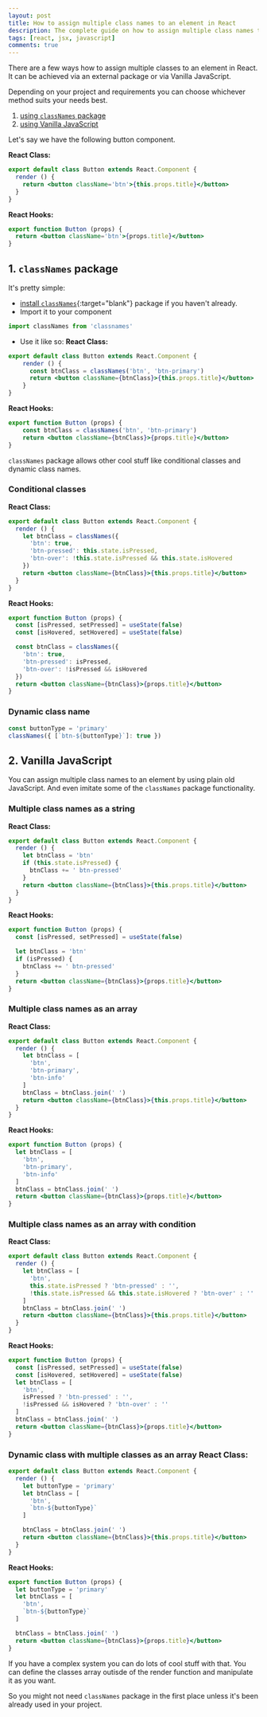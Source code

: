 ```yaml
---
layout: post
title: How to assign multiple class names to an element in React
description: The complete guide on how to assign multiple class names to an element in React with examples and explanation
tags: [react, jsx, javascript]
comments: true
---
```


There are a few ways how to assign multiple classes to an element in React. It can be achieved via an external package or via Vanilla JavaScript.

Depending on your project and requirements you can choose whichever method suits your needs best.

1. [using `classNames` package](#1-classnames-package)
2. [using Vanilla JavaScript](#2-vanilla-javascript)

Let's say we have the following button component.

**React Class:**
```jsx
export default class Button extends React.Component {
  render () {
    return <button className='btn'>{this.props.title}</button>
  }
}
```

**React Hooks:**
```jsx
export function Button (props) {
  return <button className='btn'>{props.title}</button>
}
```

## 1. `classNames` package

It's pretty simple:
* [install `classNames`](https://github.com/JedWatson/classnames#classnames){:target="blank"} package if you haven't already.
* Import it to your component
```javascript
import classNames from 'classnames'
```
* Use it like so:
**React Class:**
```jsx
export default class Button extends React.Component {
    render () {
      const btnClass = classNames('btn', 'btn-primary')
      return <button className={btnClass}>{this.props.title}</button>
    }
}
```
**React Hooks:**
```jsx
export function Button (props) {
    const btnClass = classNames('btn', 'btn-primary')
    return <button className={btnClass}>{props.title}</button>
}
```

`classNames` package allows other cool stuff like conditional classes and dynamic class names.

### Conditional classes

**React Class:**
```jsx
export default class Button extends React.Component {
  render () {
    let btnClass = classNames({
      'btn': true,
      'btn-pressed': this.state.isPressed,
      'btn-over': !this.state.isPressed && this.state.isHovered
    })
    return <button className={btnClass}>{this.props.title}</button>
  }
}
```
**React Hooks:**
```jsx
export function Button (props) {
  const [isPressed, setPressed] = useState(false)
  const [isHovered, setHovered] = useState(false)

  const btnClass = classNames({
    'btn': true,
    'btn-pressed': isPressed,
    'btn-over': !isPressed && isHovered
  })
  return <button className={btnClass}>{props.title}</button>
}
```
### Dynamic class name

```jsx
const buttonType = 'primary'
classNames({ [`btn-${buttonType}`]: true })
```

## 2. Vanilla JavaScript

You can assign multiple class names to an element by using plain old JavaScript. And even imitate some of the `classNames` package functionality.

### Multiple class names as a string

**React Class:**
```jsx
export default class Button extends React.Component {
  render () {
    let btnClass = 'btn'
    if (this.state.isPressed) {
      btnClass += ' btn-pressed'
    }
    return <button className={btnClass}>{this.props.title}</button>
  }
}
```
**React Hooks:**
```jsx
export function Button (props) {
  const [isPressed, setPressed] = useState(false)

  let btnClass = 'btn'
  if (isPressed) {
    btnClass += ' btn-pressed'
  }
  return <button className={btnClass}>{props.title}</button>
}
```

### Multiple class names as an array

**React Class:**
```jsx
export default class Button extends React.Component {
  render () {
    let btnClass = [
      'btn',
      'btn-primary',
      'btn-info'
    ]
    btnClass = btnClass.join(' ')
    return <button className={btnClass}>{this.props.title}</button>
  }
}
```
**React Hooks:**
```jsx
export function Button (props) {
  let btnClass = [
    'btn',
    'btn-primary',
    'btn-info'
  ]
  btnClass = btnClass.join(' ')
  return <button className={btnClass}>{props.title}</button>
}
```
### Multiple class names as an array with condition

**React Class:**
```jsx
export default class Button extends React.Component {
  render () {
    let btnClass = [
      'btn',
      this.state.isPressed ? 'btn-pressed' : '',
      !this.state.isPressed && this.state.isHovered ? 'btn-over' : ''
    ]
    btnClass = btnClass.join(' ')
    return <button className={btnClass}>{this.props.title}</button>
  }
}
```
**React Hooks:**
```jsx
export function Button (props) {
  const [isPressed, setPressed] = useState(false)
  const [isHovered, setHovered] = useState(false)
  let btnClass = [
    'btn',
    isPressed ? 'btn-pressed' : '',
    !isPressed && isHovered ? 'btn-over' : ''
  ]
  btnClass = btnClass.join(' ')
  return <button className={btnClass}>{props.title}</button>
}
```
### Dynamic class with multiple classes as an array **React Class:**
```jsx
export default class Button extends React.Component {
  render () {
    let buttonType = 'primary'
    let btnClass = [
      'btn',
      `btn-${buttonType}`
    ]

    btnClass = btnClass.join(' ')
    return <button className={btnClass}>{this.props.title}</button>
  }
}
```
**React Hooks:**
```jsx
export function Button (props) {
  let buttonType = 'primary'
  let btnClass = [
    'btn',
    `btn-${buttonType}`
  ]

  btnClass = btnClass.join(' ')
  return <button className={btnClass}>{props.title}</button>
}
```

If you have a complex system you can do lots of cool stuff with that. You can define the classes array outisde of the render function and manipulate it as you want.

So you might not need `classNames` package in the first place unless it's been already used in your project.


